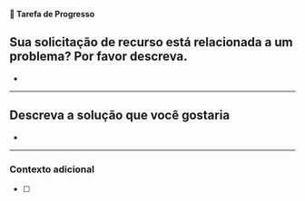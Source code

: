 **🚀 Tarefa de Progresso**

## **Sua solicitação de recurso está relacionada a um problema? Por favor descreva.**

<!-- Uma descrição clara e concisa de qual é o problema. Ex. Sempre fico frustrado quando [...] -->


*

---

## **Descreva a solução que você gostaria**

<!-- Uma descrição clara e concisa do que você deseja que aconteça. -->

*

---

### **Contexto adicional**

<!-- Adicione qualquer outro contexto ou informação adicional sobre o problema aqui.-->

- [ ]

<!--📛📛📛📛📛📛📛📛📛📛📛📛📛📛📛📛📛📛📛📛📛📛📛📛📛📛📛📛📛📛

Olá! 😄

Para agilizar o processamento de problemas, pesquise problemas abertos e fechados antes de enviar um novo.
Leia nossas Regras de Conduta em `.github/CODE_OF_CONDUCT.md` deste repositório

📛📛📛📛📛📛📛📛📛📛📛📛📛📛📛📛📛📛📛📛📛📛📛📛📛📚
